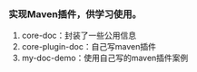 ### 实现Maven插件，供学习使用。
1. core-doc：封装了一些公用信息
2. core-plugin-doc：自己写maven插件
3. my-doc-demo：使用自己写的maven插件案例